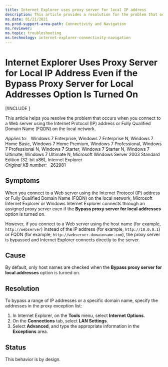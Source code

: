```yaml
---
title: Internet Explorer uses proxy server for local IP address
description: This article provides a resolution for the problem that occurs when you connect to a Web server using the Internet Protocol (IP) address or Fully Qualified Domain Name (FQDN) on the local network.
ms.date: 01/21/2021
ms.prod-support-area-path: Connectivity and Navigation
ms.reviewer: 
ms.topic: troubleshooting
ms.technology: internet-explorer-connectivity-navigation
---
```

# Internet Explorer Uses Proxy Server for Local IP Address Even if the Bypass Proxy Server for Local Addresses Option Is Turned On

[!INCLUDE [](../../../includes/browsers-important.md)]

This article helps you resolve the problem that occurs when you connect to a Web server using the Internet Protocol (IP) address or Fully Qualified Domain Name (FQDN) on the local network.

_Applies to:_ &nbsp; Windows 7 Enterprise, Windows 7 Enterprise N, Windows 7 Home Basic, Windows 7 Home Premium, Windows 7 Professional, Windows 7 Professional N, Windows 7 Starter, Windows 7 Starter N, Windows 7 Ultimate, Windows 7 Ultimate N, Microsoft Windows Server 2003 Standard Edition (32-bit x86), Internet Explorer  
_Original KB number:_ &nbsp; 262981

## Symptoms

When you connect to a Web server using the Internet Protocol (IP) address or Fully Qualified Domain Name (FQDN) on the local network, Microsoft Internet Explorer or Windows Internet Explorer connects through an assigned proxy server even if the **Bypass proxy server for local addresses** option is turned on.

However, if you connect to a Web server using the host name (for example, `http://webserver`) instead of the IP address (for example, `http://10.0.0.1`) or FQDN (for example, `http://webserver.domainname.com`), the proxy server is bypassed and Internet Explorer connects directly to the server.

## Cause

By default, only host names are checked when the **Bypass proxy server for local addresses** option is turned on.

## Resolution

To bypass a range of IP addresses or a specific domain name, specify the addresses in the proxy exception list:

1. In Internet Explorer, on the **Tools** menu, select **Internet Options**.
2. On the **Connections** tab, select **LAN Settings**.
3. Select **Advanced**, and type the appropriate information in the **Exceptions** area.

## Status

This behavior is by design.
